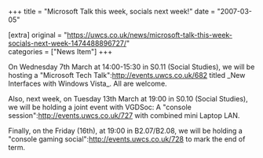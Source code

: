 +++
title = "Microsoft Talk this week, socials next week!"
date = "2007-03-05"

[extra]
original = "https://uwcs.co.uk/news/microsoft-talk-this-week-socials-next-week-1474488896727/"    
categories = ["News Item"]
+++

On Wednesday 7th March at 14:00-15:30 in S0.11 (Social Studies), we will be hosting a "Microsoft Tech Talk":http://events.uwcs.co.uk/682 titled \_New Interfaces with Windows Vista\_. All are welcome.

Also, next week, on Tuesday 13th March at 19:00 in S0.10 (Social Studies), we will be holding a joint event with VGDSoc: A "console session":http://events.uwcs.co.uk/727 with combined mini Laptop LAN.

Finally, on the Friday (16th), at 19:00 in B2.07/B2.08, we will be holding a "console gaming social":http://events.uwcs.co.uk/728 to mark the end of term.

